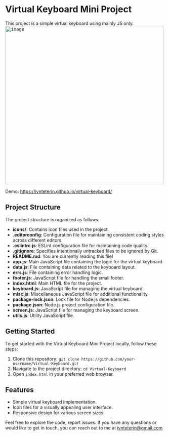 # Virtual Keyboard Mini Project

 This project is a simple virtual keyboard using mainly JS only.
 \
<kbd><img width="500" alt="image" src="https://github.com/ivnteterin/virtual-keyboard/assets/79375552/1db8f114-c241-45f4-ba26-adc75ff3d4cf"></kbd>

 Demo: https://ivnteterin.github.io/virtual-keyboard/
 

## Project Structure

The project structure is organized as follows:

- **icons/**: Contains icon files used in the project.
- **.editorconfig**: Configuration file for maintaining consistent coding styles across different editors.
- **.eslintrc.js**: ESLint configuration file for maintaining code quality.
- **.gitignore**: Specifies intentionally untracked files to be ignored by Git.
- **README.md**: You are currently reading this file!
- **app.js**: Main JavaScript file containing the logic for the virtual keyboard.
- **data.js**: File containing data related to the keyboard layout.
- **errs.js**: File containing error handling logic.
- **footer.js**: JavaScript file for handling the small footer.
- **index.html**: Main HTML file for the project.
- **keyboard.js**: JavaScript file for managing the virtual keyboard.
- **misc.js**: Miscellaneous JavaScript file for additional functionality.
- **package-lock.json**: Lock file for Node.js dependencies.
- **package.json**: Node.js project configuration file.
- **screen.js**: JavaScript file for managing the keyboard screen.
- **utils.js**: Utility JavaScript file.

## Getting Started

To get started with the Virtual Keyboard Mini Project locally, follow these steps:

1. Clone this repository: `git clone https://github.com/your-username/Virtual-Keyboard.git`
2. Navigate to the project directory: `cd Virtual-Keyboard`
3. Open `index.html` in your preferred web browser.

## Features

- Simple virtual keyboard implementation.
- Icon files for a visually appealing user interface.
- Responsive design for various screen sizes.

Feel free to explore the code, report issues. If you have any questions or would like to get in touch, you can reach out to me at ivnteterin@gmail.com
